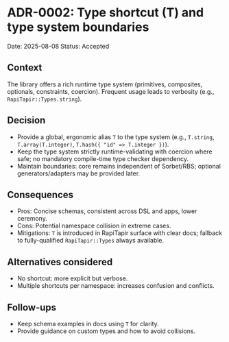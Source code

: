 # ADR-0002: Type shortcut (T) and type system boundaries

Date: 2025-08-08
Status: Accepted

## Context

The library offers a rich runtime type system (primitives, composites, optionals, constraints, coercion). Frequent usage leads to verbosity (e.g., `RapiTapir::Types.string`).

## Decision

- Provide a global, ergonomic alias `T` to the type system (e.g., `T.string`, `T.array(T.integer)`, `T.hash({ "id" => T.integer })`).
- Keep the type system strictly runtime-validating with coercion where safe; no mandatory compile-time type checker dependency.
- Maintain boundaries: core remains independent of Sorbet/RBS; optional generators/adapters may be provided later.

## Consequences

- Pros: Concise schemas, consistent across DSL and apps, lower ceremony.
- Cons: Potential namespace collision in extreme cases.
- Mitigations: `T` is introduced in RapiTapir surface with clear docs; fallback to fully-qualified `RapiTapir::Types` always available.

## Alternatives considered

- No shortcut: more explicit but verbose.
- Multiple shortcuts per namespace: increases confusion and conflicts.

## Follow-ups

- Keep schema examples in docs using `T` for clarity.
- Provide guidance on custom types and how to avoid collisions.
